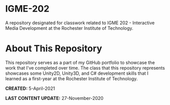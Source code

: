 # IGME-202
A repository designated for classwork related to IGME 202 - Interactive Media Development at the Rochester Institute of Technology.

# About This Repository
This repository serves as a part of my GitHub portfolio to showcase the work that I've completed over time.
The class that this repository represents showcases some Unity2D, Unity3D, and C# development skills that I learned as a first-year at the Rochester Institute of Technology.

**CREATED:** 5-April-2021

**LAST CONTENT UPDATE:** 27-November-2020
